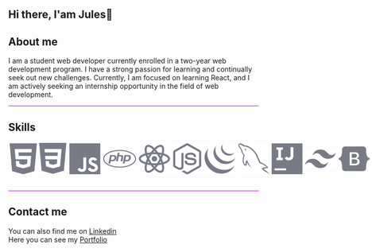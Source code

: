 ## Hi there, I'am Jules👋

## About me
I am a student web developer currently enrolled in a two-year web development program. I have a strong passion for learning and continually seek out new challenges. Currently, I am focused on learning React, and I am actively seeking an internship opportunity in the field of web development.

<div style="border-bottom: 1px solid #ac1de4; width: 100%;"></div>

## Skills
<div style="display: flex; justify-content: space-around; align-items: center;">
    <img src="icon/fig-html5.svg" alt="HTML" style="padding-left: 2px; padding-right: 2px;">
    <img src="icon/fig-css3.svg" alt="CSS" style="padding-left: 2px; padding-right: 2px;">
    <img src="icon/fig-javascript.svg" alt="JavaScript" style="padding-left: 2px; padding-right: 2px;">
    <img src="icon/fig-php.svg" alt="PHP" style="padding-left: 2px; padding-right: 2px;">
    <img src="icon/fig-reactjs.svg" alt="Git" style="padding-left: 2px; padding-right: 2px;">
    <img src="icon/fig-nodejs.svg" alt="Git" style="padding-left: 2px; padding-right: 2px;">
    <img src="icon/fig-jquery2.svg" alt="Git" style="padding-left: 2px; padding-right: 2px;">
    <img src="icon/fig-mysql.svg" alt="MySQL" style="padding-left: 2px; padding-right: 2px;">
    <img src="icon/fig-inteliji.svg" alt="Git" style="padding-left: 2px; padding-right: 2px;">
    <img src="icon/fig-tailwindscss.svg" alt="GitHub" style="padding-left: 2px; padding-right: 2px;">
    <img src="icon/fig-bootstrap.svg" alt="Bootstrap" style="padding-left: 2px; padding-right: 2px;">
    <img src="icon/fig-photoshop.svg" alt="Git" style="padding-left: 2px; padding-right: 2px;">
    <img src="icon/fig-illustrator.svg" alt="Git" style="padding-left: 2px; padding-right: 2px;">
    <img src="icon/fig-figma.svg" alt="Git" style="padding-left: 2px; padding-right: 2px;">
</div>

<div style="border-bottom: 1px solid #ac1de4; width: 100%; padding-top: 30px;"></div>

## Contact me

<div style="display: flex; flex-direction: column;">
    <div>
You can also find me on <a href="https://www.linkedin.com/in/jules-jean-louis-351a32259/">Linkedin</a>
    </div>
    <div>
Here you can see my <a href="https://jules-jean-louis.students-laplateforme.io/">Portfolio</a>
    </div>
</div>
<!--
**jules-jean-louis1/jules-jean-louis1** is a ✨ _special_ ✨ repository because its `README.md` (this file) appears on your GitHub profile.

Here are some ideas to get you started:

- 🔭 I’m currently working on ...
- 🌱 I’m currently learning ...
- 👯 I’m looking to collaborate on ...
- 🤔 I’m looking for help with ...
- 💬 Ask me about ...
- 📫 How to reach me: ...
- 😄 Pronouns: ...
- ⚡ Fun fact: ...
-->

